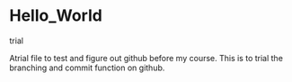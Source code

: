 # Hello_World
trial

Atrial file to test and figure out github before my course. This is to trial the branching and commit function on github.
